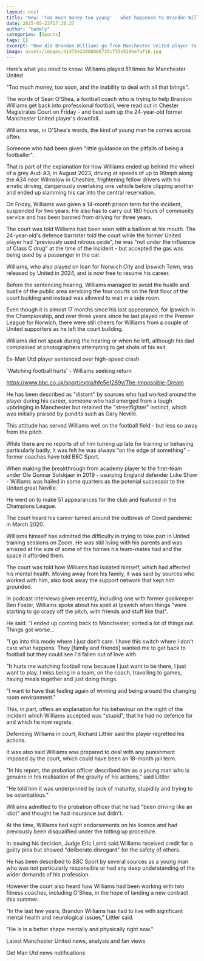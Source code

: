 ```yaml
---
layout: post
title: "New: 'Too much money too young' - what happened to Brandon Williams?"
date: 2025-05-23T17:38:37
author: "badely"
categories: [Sports]
tags: []
excerpt: "How did Brandon Williams go from Manchester United player to the verge of prison?"
image: assets/images/4147942200b086735c735e529be7af16.jpg
---
```


Here’s what you need to know: Williams played 51 times for Manchester United

"Too much money, too soon, and the inability to deal with all that brings".

The words of Sean O'Shea, a football coach who is trying to help Brandon Williams get back into professional football, were read out in Chester Magistrates Court on Friday - and best sum up the 24-year-old former Manchester United player's downfall.

Williams was, in O'Shea's words, the kind of young man he comes across often.

Someone who had been given "little guidance on the pitfalls of being a footballer".

That is part of the explanation for how Williams ended up behind the wheel of a grey Audi A3, in August 2023, driving at speeds of up to 99mph along the A34 near Wilmslow in Cheshire, frightening fellow drivers with his erratic driving, dangerously overtaking one vehicle before clipping another and ended up slamming his car into the central reservation.

On Friday, Williams was given a 14-month prison term for the incident, suspended for two years. He also has to carry out 180 hours of community service and has been banned from driving for three years.

The court was told Williams had been seen with a balloon at his mouth. The 24-year-old's defence barrister told the court while the former United player had "previously used nitrous oxide", he was "not under the influence of Class C drug" at the time of the incident - but accepted the gas was being used by a passenger in the car.

Williams, who also played on loan for Norwich City and Ipswich Town, was released by United in 2024, and is now free to resume his career.

Before the sentencing hearing, Williams managed to avoid the hustle and bustle of the public area servicing the four courts on the first floor of the court building and instead was allowed to wait in a side room.

Even though it is almost 17 months since his last appearance, for Ipswich in the Championship, and over three years since he last played in the Premier League for Norwich, there were still cheers for Williams from a couple of United supporters as he left the court building.

Williams did not speak during the hearing or when he left, although his dad complained at photographers attempting to get shots of his exit.

Ex-Man Utd player sentenced over high-speed crash

'Watching football hurts' - Williams seeking return

https://www.bbc.co.uk/sport/extra/hfe5e1289y/The-Impossible-Dream

He has been described as "distant" by sources who had worked around the player during his career, someone who had emerged from a tough upbringing in Manchester but retained the "streetfighter" instinct, which was initially praised by pundits such as Gary Neville.

This attitude has served Williams well on the football field - but less so away from the pitch.

While there are no reports of of him turning up late for training or behaving particularly badly, it was felt he was always "on the edge of something" - former coaches have told BBC Sport.

When making the breakthrough from academy player to the first-team under Ole Gunnar Solskjaer in 2019 - usurping England defender Luke Shaw - Williams was hailed in some quarters as the potenial successor to the United great Neville.

He went on to make 51 appearances for the club and featured in the Champions League.

The court heard his career turned around the outbreak of Covid pandemic in March 2020.

Williams himself has admitted the difficulty in trying to take part in United training sessions on Zoom. He was still living with his parents and was amazed at the size of some of the homes his team-mates had and the space it afforded them.

The court was told how Williams had isolated himself, which had affected his mental health. Moving away from his family, it was said by sources who worked with him, also took away the support network that kept him grounded.

In podcast interviews given recently, including one with former goalkeeper Ben Foster, Williams spoke about his spell at Ipswich when things "were starting to go crazy off the pitch, with friends and stuff like that".

He said: "I ended up coming back to Manchester, sorted a lot of things out. Things got worse...

"I go into this mode where I just don't care. I have this switch where I don't care what happens. They [family and friends] wanted me to get back to football but they could see I'd fallen out of love with.

"It hurts me watching football now because I just want to be there, I just want to play. I miss being in a team, on the coach, travelling to games, having meals together and just doing things.

"I want to have that feeling again of winning and being around the changing room environment."

This, in part, offers an explanation for his behaviour on the night of the incident which Williams accepted was "stupid", that he had no defence for and which he now regrets.

Defending Williams in court, Richard Littler said the player regretted his actions.

It was also said Williams was prepared to deal with any punishment imposed by the court, which could have been an 18-month jail term.

"In his report, the probation officer described him as a young man who is genuine in his realisation of the gravity of his actions," said Littler.

"He told him it was underpinned by lack of maturity, stupidity and trying to be ostentatious."

Williams admitted to the probation officer that he had "been driving like an idiot" and thought he had insurance but didn't.

At the time, Williams had eight endorsements on his licence and had previously been disqualified under the totting up procedure.

In issuing his decision, Judge Eric Lamb said Williams received credit for a guilty plea but showed "deliberate disregard" for the safety of others.

He has been described to BBC Sport by several sources as a young man who was not particularly responsible or had any deep understanding of the wider demands of his profession.

However the court also heard how Williams had been working with two fitness coaches, including O'Shea, in the hope of landing a new contract this summer.

"In the last few years, Brandon Williams has had to live with significant mental health and neurological issues," Littler said.

"He is in a better shape mentally and physically right now."

Latest Manchester United news, analysis and fan views

Get Man Utd news notifications


